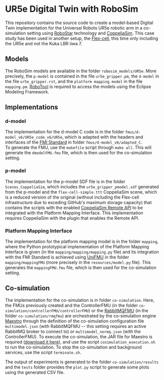 # UR5e Digital Twin with RoboSim

This repository contains the source code to create a model-based Digital Twin implementation for the Universal Robots UR5e robotic arm in a co-simulation setting using [RoboStar](https://github.com/UoY-RoboStar) technology and [CoppeliaSim](https://github.com/CoppeliaRobotics). This case study has been used in another setup, the [Flex-cell](https://github.com/INTO-CPS-Association/DTaaS-examples/tree/main/digital_twins/flex-cell), this time only including the UR5e and not the Kuka LBR iiwa 7.

## Models
The RoboSim models are available in the folder ```robosim_models/UR5e```. More precisely, the ```p-model``` is contained in the file ```ur5e_gripper.pm```, the ```d-model``` in the file ```ur5e_gripper.rst```, and the ```platform mapping model``` in the file ```mapping.pm```. [RoboTool](https://robostar.cs.york.ac.uk/robotool/) is required to access the models using the Eclipse Modeling Framework.

## Implementations

### d-model
The implementation for the d-model C code is in the folder ```fmus/d-model_v6/UR5e_code_v6/UR5e```, which is adapted with the headers and interfaces of the [FMI Standard](https://github.com/modelica/fmi-standard) in folder ```fmus/d-model_v6/adapted_C```.  
To generate the FMU, use the ```makefile``` script through ```make all```. This will generate the ```dmodelFMU.fmu``` file, which is then used for the co-simulation setting.

### p-model
The implementation for the p-model SDF file is in the folder ```Scenes_CoppeliaSim```, which includes the ```ur5e_gripper_pmodel.sdf``` generated from the p-model and the ```flex-cell-simple.ttt``` CoppeliaSim scene, which is a reduced version of the original (without including the Flex-cell infrastructure due to exceding GitHub's maximum storage capacity) that contains the scripts with the enabled [CoppeliaSim Remote API](https://manual.coppeliarobotics.com/en/remoteApiOverview.htm) to be integrated with the Platform Mapping Interface.
This implementation requires CoppeliaSim with the plugin that enables the Remote API.

### Platform Mapping Interface
The implementation for the platform mapping model is in the folder ```mapping```, where the Python prototypical implementation of the Platform Mapping Interface is given (in the ```mapping/mapping/mapping.py``` file) and its integration with the FMI Standard is achieved using [UniFMU](https://github.com/INTO-CPS-Association/unifmu) in the folder ```mapping/mappingFMU``` (more precisely in the ```resources/model.py``` file).
This generates the ```mappingFMU.fmu``` file, which is then used for the co-simulation setting.

## Co-simulation
The implementation for the co-simulation is in folder ```co-simulation```. Here, the FMUs previously created and the ControllerFMU (in the folder ```co-simulation/controllerFMU/controllerFMU```) or the [RabbitMQFMU](https://github.com/INTO-CPS-Association/fmu-rabbitmq) (in the folder ```co-simulation/rmqfmu```) are orchestrated by the co-simulation engine [Maestro](https://github.com/INTO-CPS-Association/maestro) through the definition of the co-simulation configuration file ```multimodel.json``` (with RabbitMQFMU -- this setting requires an active RabbitMQ broker to connect to) or ```multimodel_normq.json``` (with the ControllerFMU).
To execute the co-simulation, the JAR file for Maestro is required ([download it here](https://github.com/INTO-CPS-Association/maestro/releases/latest)), and use the script ```cosimulation_execution.sh``` to run the co-simulation.
To stop the co-simulation and background services, use the script ```terminate.sh```.

The output of experiments is generated to the folder ```co-simulation/results``` and the ```tests``` folder provides the ```plot.py``` script to generate some plots using the generated CSV file.
